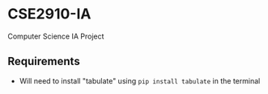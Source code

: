 # CSE2910-IA

Computer Science IA Project

## Requirements
* Will need to install "tabulate" using ```pip install tabulate``` in the terminal